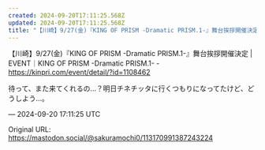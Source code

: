 ```yaml
---
created: 2024-09-20T17:11:25.568Z
updated: 2024-09-20T17:11:25.568Z
title: "【川崎】9/27(金)『KING OF PRISM -Dramatic PRISM.1-』舞台挨拶開催決定 | EVENT｜KING OF PRISM -Dra[...]"
---
```


<p>【川崎】9/27(金)『KING OF PRISM -Dramatic PRISM.1-』舞台挨拶開催決定 | EVENT｜KING OF PRISM -Dramatic PRISM.1- - <a href="https://kinpri.com/event/detail/?id=1108462" target="_blank" rel="nofollow noopener noreferrer" translate="no"><span class="invisible">https://</span><span class="ellipsis">kinpri.com/event/detail/?id=11</span><span class="invisible">08462</span></a></p><p>待って、また来てくれるの…？明日チネチッタに行くつもりになってたけど、どうしよう…。</p>

&mdash; 2024-09-20 17:11:25 UTC

Original URL: https://mastodon.social/@sakuramochi0/113170991387243224
